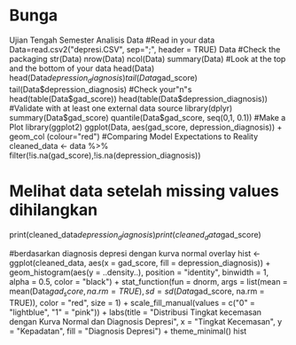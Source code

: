 # Bunga
Ujian Tengah Semester Analisis Data
#Read in your data
Data=read.csv2("depresi.CSV", sep=";", header = TRUE)
Data
#Check the packaging
str(Data)
nrow(Data)
ncol(Data)
summary(Data)
#Look at the top and the bottom of your data
head(Data)
head(Data$depression_diagnosis)
tail(Data$gad_score)
tail(Data$depression_diagnosis)
#Check your"n"s
head(table(Data$gad_score))
head(table(Data$depression_diagnosis))
#Validate with at least one external data source
library(dplyr)
summary(Data$gad_score)
quantile(Data$gad_score, seq(0,1, 0.1))
#Make a Plot
library(ggplot2)
ggplot(Data, aes(gad_score, depression_diagnosis)) + geom_col (colour="red")
#Comparing Model Expectations to Reality
cleaned_data <- data %>%
  filter(!is.na(gad_score),!is.na(depression_diagnosis))
# Melihat data setelah missing values dihilangkan
print(cleaned_data$depression_diagnosis)
print(cleaned_data$gad_score)

#berdasarkan diagnosis depresi dengan kurva normal overlay
hist <- ggplot(cleaned_data, aes(x = gad_score, fill = depression_diagnosis)) +
  geom_histogram(aes(y = ..density..), position = "identity", binwidth = 1, alpha = 0.5, color = "black") +
  stat_function(fun = dnorm, args = list(mean = mean(Data$gad_score, na.rm = TRUE), 
                                         sd = sd(Data$gad_score, na.rm = TRUE)), 
                color = "red", size = 1) +
  scale_fill_manual(values = c("0" = "lightblue", "1" = "pink")) +
  labs(title = "Distribusi Tingkat kecemasan dengan Kurva Normal dan Diagnosis Depresi",
       x = "Tingkat Kecemasan",
       y = "Kepadatan",
       fill = "Diagnosis Depresi") +
  theme_minimal()
hist
